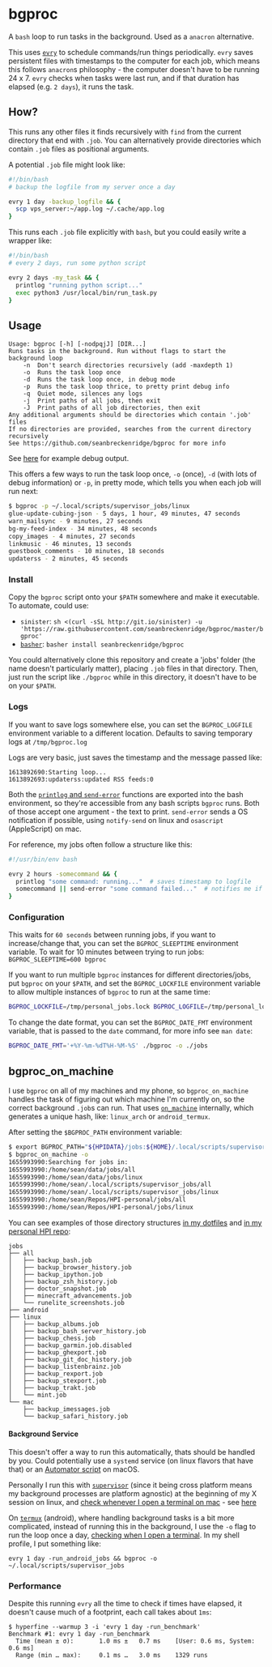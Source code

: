 # bgproc

A `bash` loop to run tasks in the background. Used as a `anacron` alternative.

This uses [`evry`](https://github.com/seanbreckenridge/evry) to schedule commands/run things periodically. `evry` saves persistent files with timestamps to the computer for each job, which means this follows `anacron`s philosophy - the computer doesn't have to be running 24 x 7. `evry` checks when tasks were last run, and if that duration has elapsed (e.g. `2 days`), it runs the task.

## How?

This runs any other files it finds recursively with `find` from the current directory that end with `.job`. You can alternatively provide directories which contain `.job` files as positional arguments.

A potential `.job` file might look like:

```bash
#!/bin/bash
# backup the logfile from my server once a day

evry 1 day -backup_logfile && {
  scp vps_server:~/app.log ~/.cache/app.log
}
```

This runs each `.job` file explicitly with `bash`, but you could easily write a wrapper like:

```bash
#!/bin/bash
# every 2 days, run some python script

evry 2 days -my_task && {
  printlog "running python script..."
  exec python3 /usr/local/bin/run_task.py
}
```

## Usage

```
Usage: bgproc [-h] [-nodpqjJ] [DIR...]
Runs tasks in the background. Run without flags to start the background loop
	-n	Don't search directories recursively (add -maxdepth 1)
	-o	Runs the task loop once
	-d	Runs the task loop once, in debug mode
	-p	Runs the task loop thrice, to pretty print debug info
	-q	Quiet mode, silences any logs
	-j	Print paths of all jobs, then exit
	-J	Print paths of all job directories, then exit
Any additional arguments should be directories which contain '.job' files
If no directories are provided, searches from the current directory recursively
See https://github.com/seanbreckenridge/bgproc for more info
```

See [here](https://gist.github.com/seanbreckenridge/e7ad77320c065d96f282f6d45deaa842) for example debug output.

This offers a few ways to run the task loop once, `-o` (once), `-d` (with lots of debug information) or `-p`, in pretty mode, which tells you when each job will run next:

```bash
$ bgproc -p ~/.local/scripts/supervisor_jobs/linux
glue-update-cubing-json - 5 days, 1 hour, 49 minutes, 47 seconds
warn_mailsync - 9 minutes, 27 seconds
bg-my-feed-index - 34 minutes, 48 seconds
copy_images - 4 minutes, 27 seconds
linkmusic - 46 minutes, 13 seconds
guestbook_comments - 10 minutes, 18 seconds
updaterss - 2 minutes, 45 seconds
```

### Install

Copy the `bgproc` script onto your `$PATH` somewhere and make it executable. To automate, could use:

- `sinister`: `sh <(curl -sSL http://git.io/sinister) -u 'https://raw.githubusercontent.com/seanbreckenridge/bgproc/master/bgproc'`
- [`basher`](https://github.com/basherpm/basher): `basher install seanbreckenridge/bgproc`

You could alternatively clone this repository and create a 'jobs' folder (the name doesn't particularly matter), placing `.job` files in that directory. Then, just run the script like `./bgproc` while in this directory, it doesn't have to be on your `$PATH`.

### Logs

If you want to save logs somewhere else, you can set the `BGPROC_LOGFILE` environment variable to a different location. Defaults to saving temporary logs at `/tmp/bgproc.log`

Logs are very basic, just saves the timestamp and the message passed like:

```
1613892690:Starting loop...
1613892693:updaterss:updated RSS feeds:0
```

Both the [`printlog` and `send-error`](https://github.com/seanbreckenridge/bgproc/blob/2b4a2a021bd0ccf0d7ea8d2557e8c5c816e05b49/bgproc#L34-L54) functions are exported into the bash environment, so they're accessible from any bash scripts `bgproc` runs. Both of those accept one argument - the text to print. `send-error` sends a OS notification if possible, using `notify-send` on linux and `osascript` (AppleScript) on mac.

For reference, my jobs often follow a structure like this:

```bash
#!/usr/bin/env bash

evry 2 hours -somecommand && {
  printlog "some command: running..."  # saves timestamp to logfile
  somecommand || send-error "some command failed..."  # notifies me if this fails
}
```

### Configuration

This waits for `60 seconds` between running jobs, if you want to increase/change that, you can set the `BGPROC_SLEEPTIME` environment variable. To wait for 10 minutes between trying to run jobs: `BGPROC_SLEEPTIME=600 bgproc`

If you want to run multiple `bgproc` instances for different directories/jobs, put `bgproc` on your `$PATH`, and set the `BGPROC_LOCKFILE` environment variable to allow multiple instances of `bgproc` to run at the same time:

```bash
BGPROC_LOCKFILE=/tmp/personal_jobs.lock BGPROC_LOGFILE=/tmp/personal_logs bgproc /some/other/directory
```

To change the date format, you can set the `BGPROC_DATE_FMT` environment variable, that is passed to the `date` command, for more info see `man date`:

```bash
BGPROC_DATE_FMT='+%Y-%m-%dT%H-%M-%S' ./bgproc -o ./jobs
```

## bgproc_on_machine

I use `bgproc` on all of my machines and my phone, so `bgproc_on_machine` handles the task of figuring out which machine I'm currently on, so the correct background `.job`s can run. That uses [`on_machine`](https://github.com/seanbreckenridge/on_machine) internally, which generates a unique hash, like: `linux_arch` or `android_termux`.

After setting the `$BGPROC_PATH` environment variable:

```bash
$ export BGPROC_PATH="${HPIDATA}/jobs:${HOME}/.local/scripts/supervisor_jobs:${REPOS}/HPI-personal/jobs"
$ bgproc_on_machine -o
1655993990:Searching for jobs in:
1655993990:/home/sean/data/jobs/all
1655993990:/home/sean/data/jobs/linux
1655993990:/home/sean/.local/scripts/supervisor_jobs/all
1655993990:/home/sean/.local/scripts/supervisor_jobs/linux
1655993990:/home/sean/Repos/HPI-personal/jobs/all
1655993990:/home/sean/Repos/HPI-personal/jobs/linux
```

You can see examples of those directory structures [in my dotfiles](https://github.com/seanbreckenridge/dotfiles/tree/master/.local/scripts/supervisor_jobs) and [in my personal HPI repo](https://github.com/seanbreckenridge/HPI-personal/tree/master/jobs):

```
jobs
├── all
│   ├── backup_bash.job
│   ├── backup_browser_history.job
│   ├── backup_ipython.job
│   ├── backup_zsh_history.job
│   ├── doctor_snapshot.job
│   ├── minecraft_advancements.job
│   └── runelite_screenshots.job
├── android
├── linux
│   ├── backup_albums.job
│   ├── backup_bash_server_history.job
│   ├── backup_chess.job
│   ├── backup_garmin.job.disabled
│   ├── backup_ghexport.job
│   ├── backup_git_doc_history.job
│   ├── backup_listenbrainz.job
│   ├── backup_rexport.job
│   ├── backup_stexport.job
│   ├── backup_trakt.job
│   └── mint.job
└── mac
    ├── backup_imessages.job
    └── backup_safari_history.job
```

#### Background Service

This doesn't offer a way to run this automatically, thats should be handled by you. Could potentially use a `systemd` service (on linux flavors that have that) or an [Automator script](https://stackoverflow.com/questions/6442364/running-script-upon-login-mac) on macOS.

Personally I run this with [`supervisor`](https://github.com/Supervisor/supervisor) (since it being cross platform means my background processes are platform agnostic) at the beginning of my X session on linux, and [check whenever I open a terminal on mac](https://github.com/seanbreckenridge/dotfiles/blob/master/.config/zsh/mac.zsh) - see [here](https://github.com/seanbreckenridge/dotfiles/tree/master/.local/scripts)

On [`termux`](https://termux.com/) (android), where handling background tasks is a bit more complicated, instead of running this in the background, I use the `-o` flag to run the loop once a day, [checking when I open a terminal](https://github.com/seanbreckenridge/dotfiles/blob/master/.config/zsh/android.zsh). In my shell profile, I put something like:

`evry 1 day -run_android_jobs && bgproc -o ~/.local/scripts/supervisor_jobs`

### Performance

Despite this running `evry` all the time to check if times have elapsed, it doesn't cause much of a footprint, each call takes about `1ms`:

```
$ hyperfine --warmup 3 -i 'evry 1 day -run_benchmark'
Benchmark #1: evry 1 day -run_benchmark
  Time (mean ± σ):       1.0 ms ±   0.7 ms    [User: 0.6 ms, System: 0.6 ms]
  Range (min … max):     0.1 ms …   3.0 ms    1329 runs
```

